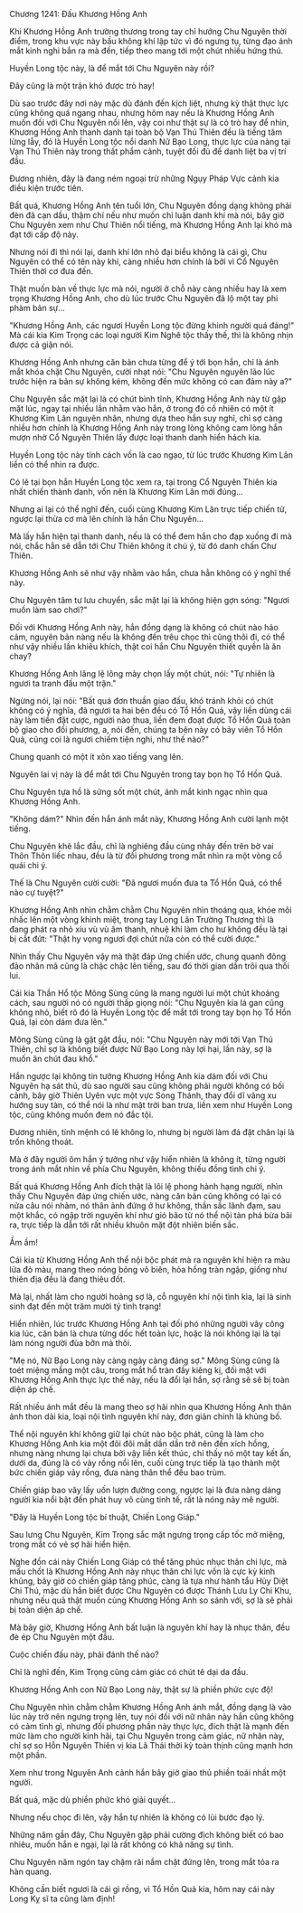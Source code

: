 




Chương 1241: Đấu Khương Hồng Anh


Khi Khương Hồng Anh trường thương trong tay chỉ hướng Chu Nguyên thời điểm, trong khu vực này bầu không khí lập tức vì đó ngưng tụ, từng đạo ánh mắt kinh nghi bắn ra mà đến, tiếp theo mang tới một chút nhiều hứng thú.

Huyền Long tộc này, là để mắt tới Chu Nguyên này rồi?

Đây cũng là một trận khó được trò hay!

Dù sao trước đây nơi này mặc dù đánh đến kịch liệt, nhưng kỳ thật thực lực cũng không quá ngang nhau, nhưng hôm nay nếu là Khương Hồng Anh muốn đối với Chu Nguyên nổi lên, vậy coi như thật sự là có trò hay để nhìn, Khương Hồng Anh thanh danh tại toàn bộ Vạn Thú Thiên đều là tiếng tăm lừng lẫy, đó là Huyền Long tộc nổi danh Nữ Bạo Long, thực lực của nàng tại Vạn Thú Thiên này trong thất phẩm cảnh, tuyệt đối đủ để danh liệt ba vị trí đầu.

Đương nhiên, đây là đang ném ngoại trừ những Ngụy Pháp Vực cảnh kia điều kiện trước tiên.

Bất quá, Khương Hồng Anh tên tuổi lớn, Chu Nguyên đồng dạng không phải đèn đã cạn dầu, thậm chí nếu như muốn chỉ luận danh khí mà nói, bây giờ Chu Nguyên xem như Chư Thiên nổi tiếng, mà Khương Hồng Anh lại khó mà đạt tới cấp độ này.

Nhưng nói đi thì nói lại, danh khí lớn nhỏ đại biểu không là cái gì, Chu Nguyên có thể có tên này khí, càng nhiều hơn chính là bởi vì Cổ Nguyên Thiên thời cơ đưa đến.

Thật muốn bàn về thực lực mà nói, người ở chỗ này càng nhiều hay là xem trọng Khương Hồng Anh, cho dù lúc trước Chu Nguyên đã lộ một tay phi phàm bản sự...

"Khương Hồng Anh, các ngươi Huyền Long tộc đừng khinh người quá đáng!" Mà cái kia Kim Trọng các loại người Kim Nghê tộc thấy thế, thì là không nhịn được cả giận nói.

Khương Hồng Anh nhưng căn bản chưa từng để ý tới bọn hắn, chỉ là ánh mắt khóa chặt Chu Nguyên, cười nhạt nói: "Chu Nguyên nguyên lão lúc trước hiện ra bản sự không kém, không đến mức không có can đảm này a?"

Chu Nguyên sắc mặt lại là có chút bình tĩnh, Khương Hồng Anh này từ gặp mặt lúc, ngay tại nhiều lần nhằm vào hắn, ở trong đó cố nhiên có một ít Khương Kim Lân nguyên nhân, nhưng dựa theo hắn suy nghĩ, chỉ sợ càng nhiều hơn chính là Khương Hồng Anh này trong lòng không cam lòng hắn mượn nhờ Cổ Nguyên Thiên lấy được loại thanh danh hiển hách kia.

Huyền Long tộc này tính cách vốn là cao ngạo, từ lúc trước Khương Kim Lân liền có thể nhìn ra được.

Có lẽ tại bọn hắn Huyền Long tộc xem ra, tại trong Cổ Nguyên Thiên kia nhất chiến thành danh, vốn nên là Khương Kim Lân mới đúng...

Nhưng ai lại có thể nghĩ đến, cuối cùng Khương Kim Lân trực tiếp chiến tử, ngược lại thừa cơ mà lên chính là hắn Chu Nguyên...

Mà lấy hắn hiện tại thanh danh, nếu là có thể đem hắn cho đạp xuống đi mà nói, chắc hẳn sẽ dẫn tới Chư Thiên không ít chú ý, từ đó danh chấn Chư Thiên.

Khương Hồng Anh sẽ như vậy nhằm vào hắn, chưa hẳn không có ý nghĩ thế này.

Chu Nguyên tâm tư lưu chuyển, sắc mặt lại là không hiện gợn sóng: "Ngươi muốn làm sao chơi?"

Đối với Khương Hồng Anh này, hắn đồng dạng là không có chút nào hảo cảm, nguyên bản nàng nếu là không đến trêu chọc thì cũng thôi đi, có thể như vậy nhiều lần khiêu khích, thật coi hắn Chu Nguyên thiết quyền là ăn chay?

Khương Hồng Anh lăng lệ lông mày chọn lấy một chút, nói: "Tự nhiên là ngươi ta tranh đấu một trận."

Ngừng nói, lại nói: "Bất quá đơn thuần giao đấu, khó tránh khỏi có chút không có ý nghĩa, đã ngươi ta hai bên đều có Tổ Hồn Quả, vậy liền dùng cái này làm tiền đặt cược, người nào thua, liền đem đoạt được Tổ Hồn Quả toàn bộ giao cho đối phương, a, nói đến, chúng ta bên này có bảy viên Tổ Hồn Quả, cũng coi là ngươi chiếm tiện nghi, như thế nào?"

Chung quanh có một ít xôn xao tiếng vang lên.

Nguyên lai vị này là để mắt tới Chu Nguyên trong tay bọn họ Tổ Hồn Quả.

Chu Nguyên tựa hồ là sửng sốt một chút, ánh mắt kinh ngạc nhìn qua Khương Hồng Anh.

"Không dám?" Nhìn đến hắn ánh mắt này, Khương Hồng Anh cười lạnh một tiếng.

Chu Nguyên khẽ lắc đầu, chỉ là nghiêng đầu cùng nhảy đến trên bờ vai Thôn Thôn liếc nhau, đều là từ đối phương trong mắt nhìn ra một vòng cổ quái chi ý.

Thế là Chu Nguyên cười cười: "Đã ngươi muốn đưa ta Tổ Hồn Quả, có thể nào cự tuyệt?"

Khương Hồng Anh nhìn chằm chằm Chu Nguyên nhìn thoáng qua, khóe môi nhấc lên một vòng khinh miệt, trong tay Long Lân Trường Thương thì là đang phát ra nhỏ xíu vù vù âm thanh, nhuệ khí làm cho hư không đều là tại bị cắt đứt: "Thật hy vọng ngươi đợi chút nữa còn có thể cười được."

Nhìn thấy Chu Nguyên vậy mà thật đáp ứng chiến ước, chung quanh đông đảo nhân mã cũng là chậc chậc lên tiếng, sau đó thời gian dần trôi qua thối lui.

Cái kia Thần Hổ tộc Mông Sùng cũng là mang người lui một chút khoảng cách, sau người nó có người thấp giọng nói: "Chu Nguyên kia lá gan cũng không nhỏ, biết rõ đó là Huyền Long tộc để mắt tới trong tay bọn họ Tổ Hồn Quả, lại còn dám đưa lên."

Mông Sùng cũng là gật gật đầu, nói: "Chu Nguyên này mới tới Vạn Thú Thiên, chỉ sợ là không biết được Nữ Bạo Long này lợi hại, lần này, sợ là muốn ăn chút đau khổ."

Hắn ngược lại không tin tưởng Khương Hồng Anh kia dám đối với Chu Nguyên hạ sát thủ, dù sao người sau cũng không phải người không có bối cảnh, bây giờ Thiên Uyên vực một vực Song Thánh, thay đổi dĩ vãng xu hướng suy tàn, có thể nói là như mặt trời ban trưa, liền xem như Huyền Long tộc, cũng không muốn đem nó đắc tội.

Đương nhiên, tính mệnh có lẽ không lo, nhưng bị người làm đá đặt chân lại là trốn không thoát.

Mà ở đây người ôm hắn ý tưởng như vậy hiển nhiên là không ít, từng người trong ánh mắt nhìn về phía Chu Nguyên, không thiếu đồng tình chi ý.

Bất quá Khương Hồng Anh đích thật là lôi lệ phong hành hạng người, nhìn thấy Chu Nguyên đáp ứng chiến ước, nàng căn bản cũng không có lại có nửa câu nói nhảm, nó thân ảnh đứng ở hư không, thần sắc lãnh đạm, sau một khắc, có ngập trời nguyên khí như gió bão từ nó thể nội tàn phá bừa bãi ra, trực tiếp là dẫn tới rất nhiều khuôn mặt đột nhiên biến sắc.

Ầm ầm!

Cái kia từ Khương Hồng Anh thể nội bộc phát mà ra nguyên khí hiện ra màu lửa đỏ màu, mang theo nóng bỏng vô biên, hỏa hồng tràn ngập, giống như thiên địa đều là đang thiêu đốt.

Mà lại, nhất làm cho người hoảng sợ là, cỗ nguyên khí nội tình kia, lại là sinh sinh đạt đến một trăm mười tỷ tình trạng!

Hiển nhiên, lúc trước Khương Hồng Anh tại đối phó những người vây công kia lúc, căn bản là chưa từng dốc hết toàn lực, hoặc là nói không lại là tại làm nóng người đùa bỡn mà thôi.

"Mẹ nó, Nữ Bạo Long này càng ngày càng đáng sợ." Mông Sùng cũng là toét miệng mắng một câu, trong mắt hổ tràn đầy kiêng kị, đối mặt với Khương Hồng Anh thực lực thế này, nếu là đổi lại hắn, sợ rằng sẽ sẽ bị toàn diện áp chế.

Rất nhiều ánh mắt đều là mang theo sợ hãi nhìn qua Khương Hồng Anh thân ảnh thon dài kia, loại nội tình nguyên khí này, đơn giản chính là khủng bố.

Thể nội nguyên khí không giữ lại chút nào bộc phát, cũng là làm cho Khương Hồng Anh kia một đôi đôi mắt dần dần trở nên đến xích hồng, nhưng nàng nhưng lại chưa bởi vậy liền kết thúc, chỉ thấy nó một tay kết ấn, dưới da, đúng là có vảy rồng nổi lên, cuối cùng trực tiếp là tạo thành một bức chiến giáp vảy rồng, đưa nàng thân thể đều bao trùm.

Chiến giáp bao vây lấy uốn lượn đường cong, ngược lại là đưa nàng dáng người kia nổi bật đến phát huy vô cùng tinh tế, rất là nóng nảy mê người.

"Đây là Huyền Long tộc bí thuật, Chiến Long Giáp."

Sau lưng Chu Nguyên, Kim Trọng sắc mặt ngưng trọng cấp tốc mở miệng, trong mắt có vẻ sợ hãi hiển hiện.

Nghe đồn cái này Chiến Long Giáp có thể tăng phúc nhục thân chi lực, mà mấu chốt là Khương Hồng Anh này nhục thân chi lực vốn là cực kỳ kinh khủng, bây giờ có chiến giáp tăng phúc, càng là tựa như hành tẩu Hủy Diệt Chi Thú, mặc dù hắn biết được Chu Nguyên có được Thánh Lưu Ly Chi Khu, nhưng nếu quả thật muốn cùng Khương Hồng Anh so sánh với, sợ là sẽ phải bị toàn diện áp chế.

Mà bây giờ, Khương Hồng Anh bất luận là nguyên khí hay là nhục thân, đều đè ép Chu Nguyên một đầu.

Cuộc chiến đấu này, phải đánh thế nào?

Chỉ là nghĩ đến, Kim Trọng cũng cảm giác có chút tê dại da đầu.

Khương Hồng Anh con Nữ Bạo Long này, thật sự là phiền phức cực độ!

Chu Nguyên nhìn chằm chằm Khương Hồng Anh ánh mắt, đồng dạng là vào lúc này trở nên ngưng trọng lên, tuy nói đối với nữ nhân này hắn cũng không có cảm tình gì, nhưng đối phương phần này thực lực, đích thật là mạnh đến mức làm cho người kinh hãi, tại Chu Nguyên trong cảm giác, nữ nhân này, chỉ sợ so Hỗn Nguyên Thiên vị kia Lã Thái thời kỳ toàn thịnh cũng mạnh hơn một phần.

Xem như trong Nguyên Anh cảnh hắn bây giờ giao thủ phiền toái nhất một người.

Bất quá, mặc dù phiền phức khó giải quyết...

Nhưng nếu chọc đi lên, vậy hắn tự nhiên là không có lùi bước đạo lý.

Những năm gần đây, Chu Nguyên gặp phải cường địch không biết có bao nhiêu, muốn hắn e ngại, lại là rất không có khả năng sự tình.

Chu Nguyên năm ngón tay chậm rãi nắm chặt đứng lên, trong mắt tỏa ra hàn quang.

Không cần biết ngươi là cái gì rồng, vì Tổ Hồn Quả kia, hôm nay cái này Long Kỵ sĩ ta cũng làm định!




